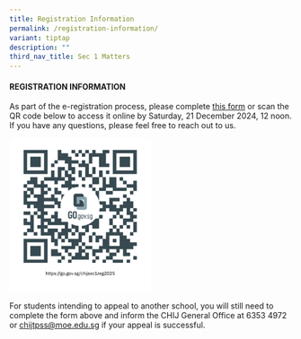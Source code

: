 ```yaml
---
title: Registration Information
permalink: /registration-information/
variant: tiptap
description: ""
third_nav_title: Sec 1 Matters
---
```

<h4>REGISTRATION INFORMATION</h4>
<p>As part of the e-registration process, please complete <a href="https://form.gov.sg/67203fd1a8cd3e2fc1c96ff1" rel="noopener noreferrer nofollow" target="_blank">this form</a> or
scan the QR code below to access it online by Saturday, 21 December 2024,
12 noon. If you have any questions, please feel free to reach out to us.</p>
<p></p>
<div class="isomer-image-wrapper">
<img style="width: 50%;" height="auto" width="100%" alt="sec1 registration 2025" src="/images/Parents/chijsec1reg2025.png">
</div>
<p>For students intending to appeal to another school, you will still need
to complete the form above and inform the CHIJ General Office at 6353 4972
or <a href="mailto:chijtpss@moe.edu.sg" rel="noopener noreferrer nofollow" target="_blank">chijtpss@moe.edu.sg</a> if
your appeal is successful.</p>